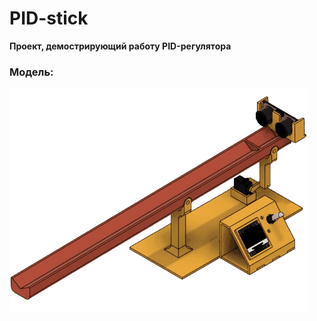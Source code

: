 # PID-stick
**Проект, демострирующий работу PID-регулятора**
### Модель:
![Обновлённая модель установки](https://github.com/Jyuty/PID-stick/raw/master/model.gif)
